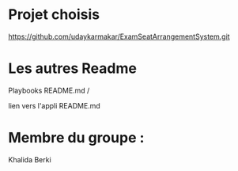 # Projet choisis 
https://github.com/udaykarmakar/ExamSeatArrangementSystem.git

# Les autres Readme 

Playbooks README.md /

lien vers l'appli README.md


# Membre du groupe :
Khalida Berki 
